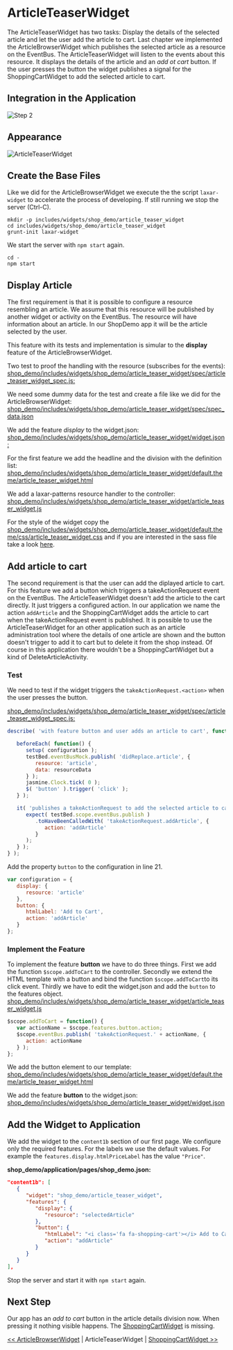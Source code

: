 # ArticleTeaserWidget
The ArticleTeaserWidget has two tasks: Display the details of the selected article and let the user add the article to cart. Last chapter  we implemented the ArticleBrowserWidget which publishes the selected article as a resource on the EventBus. The ArticleTeaserWidget will listen to the events about this resource. It displays the details of the article and an *add ot cart* button. If the user presses the button the widget publishes a signal for the ShoppingCartWidget to add the selected article to cart.  

## Integration in the Application
![Step 2](img/step2.png)  

## Appearance
![ArticleTeaserWidget](img/article_teaser_widget.png)  

## Create the Base Files
Like we did for the ArticleBrowserWidget we execute the the script ```laxar-widget``` to accelerate the process of developing.
If still running we stop the server (Ctrl-C).

```
mkdir -p includes/widgets/shop_demo/article_teaser_widget
cd includes/widgets/shop_demo/article_teaser_widget
grunt-init laxar-widget
```

We start the server with ```npm start``` again.
```
cd -
npm start
```

## Display Article
The first requirement is that it is possible to configure a resource resembling an article. We assume that this resource will be published by another widget or activity on the EventBus. The resource will have information about an article. In our ShopDemo app it will be the article selected by the user.

This feature with its tests and implementation is simular to the **display** feature of the ArticleBrowserWidget.

Two test to proof the handling with the resource (subscribes for the events):
[shop_demo/includes/widgets/shop_demo/article_teaser_widget/spec/article_teaser_widget_spec.js:](../../includes/widgets/shop_demo/article_teaser_widget/spec/article_teaser_widget_spec.js)

We need some dummy data for the test and create a file like we did for the ArticleBrowserWidget:
[shop_demo/includes/widgets/shop_demo/article_teaser_widget/spec/spec_data.json](../../includes/widgets/shop_demo/article_teaser_widget/spec/spec_data.json)

We add the feature *display* to the widget.json:
[shop_demo/includes/widgets/shop_demo/article_teaser_widget/widget.json:](../../includes/widgets/shop_demo/article_teaser_widget/widget.json)

For the first feature we add the headline and the division with the definition list:
[shop_demo/includes/widgets/shop_demo/article_teaser_widget/default.theme/article_teaser_widget.html](../../includes/widgets/shop_demo/article_teaser_widget/default.theme/article_teaser_widget.html)

We add a laxar-patterns resource handler to the controller:
[shop_demo/includes/widgets/shop_demo/article_teaser_widget/article_teaser_widget.js](../../includes/widgets/shop_demo/article_teaser_widget/article_teaser_widget.js#L24)  

For the style of the widget copy the [shop_demo/includes/widgets/shop_demo/article_teaser_widget/default.theme/css/article_teaser_widget.css](../../includes/widgets/shop_demo/article_teaser_widget/default.theme/css/article_teaser_widget.css) and if you are interested in the sass file take a look [here](../../includes/widgets/shop_demo/article_teaser_widget/default.theme/scss/article_teaser_widget.scss).

## Add article to cart
The second requirement is that the user can add the diplayed article to cart. For this feature we add a button which triggers a takeActionRequest event on the EventBus. The ArticleTeaserWidget doesn't add the article to the cart directly. It just triggers a configured action. In our application we name the action ```addArticle``` and the ShoppingCartWidget adds the article to cart when the takeActionRequest event is published. It is possible to use the ArticleTeaserWidget for an other application such as an article administration tool where the details of one article are shown and the button doesn't trigger to add it to cart but to delete it from the shop instead. Of course in this application there wouldn't be a ShoppingCartWidget but a kind of DeleteArticleActivity.

### Test
We need to test if the widget triggers the ```takeActionRequest.<action>``` when the user presses the button.

[shop_demo/includes/widgets/shop_demo/article_teaser_widget/spec/article_teaser_widget_spec.js:](../../includes/widgets/shop_demo/article_teaser_widget/spec/article_teaser_widget_spec.js#L106)
```javascript
describe( 'with feature button and user adds an article to cart', function() {

   beforeEach( function() {
      setup( configuration );
      testBed.eventBusMock.publish( 'didReplace.article', {
         resource: 'article',
         data: resourceData
      } );
      jasmine.Clock.tick( 0 );
      $( 'button' ).trigger( 'click' );
   } );

   it( 'publishes a takeActionRequest to add the selected article to cart', function() {
      expect( testBed.scope.eventBus.publish )
         .toHaveBeenCalledWith( 'takeActionRequest.addArticle', {
            action: 'addArticle'
         }
      );
   } );
} );
```

Add the property ```button``` to the configuration in line 21.
```javascript
var configuration = {
   display: {
      resource: 'article'
   },
   button: {
      htmlLabel: 'Add to Cart',
      action: 'addArticle'
   }
};
```

### Implement the Feature
To implement the feature **button** we have to do three things. First we add the function ```$scope.addToCart``` to the controller. Secondly we extend the HTML template with a button and bind the function ```$scope.addToCart```to its click event. Thirdly we have to edit the widget.json and add the ```button``` to the features object.
[shop_demo/includes/widgets/shop_demo/article_teaser_widget/article_teaser_widget.js](../../includes/widgets/shop_demo/article_teaser_widget/article_teaser_widget.js#L26)  

```javascript
$scope.addToCart = function() {
   var actionName = $scope.features.button.action;
   $scope.eventBus.publish( 'takeActionRequest.' + actionName, {
      action: actionName
   } );
};
```

We add the button element to our template:
[shop_demo/includes/widgets/shop_demo/article_teaser_widget/default.theme/article_teaser_widget.html](../../includes/widgets/shop_demo/article_teaser_widget/default.theme/article_teaser_widget.html#L25)

We add the feature **button** to the widget.json:
[shop_demo/includes/widgets/shop_demo/article_teaser_widget/widget.json](../../includes/widgets/shop_demo/article_teaser_widget/widget.json#L58)


## Add the Widget to Application
We add the widget to the ```content1b``` section of our first page. We configure only the required features. For the labels we use the default values. For example the ```features.display.htmlPriceLabel``` has the value ```"Price"```. 

**shop_demo/application/pages/shop_demo.json:**
```json
"content1b": [
   {
      "widget": "shop_demo/article_teaser_widget",
      "features": {
         "display": {
            "resource": "selectedArticle"
         },
         "button": {
            "htmlLabel": "<i class='fa fa-shopping-cart'></i> Add to Cart",
            "action": "addArticle"
         }
      }
   }
],
```

Stop the server and start it with ```npm start``` again.

## Next Step
Our app has an *add to cart* button in the article details division now. When pressing it nothing visible happens. The [ShoppingCartWidget](shopping_cart_widget.md)  is missing.  


[<< ArticleBrowserWidget](article_browser_widget.md)   | ArticleTeaserWidget | [ShoppingCartWidget >>](shopping_cart_widget.md) 

